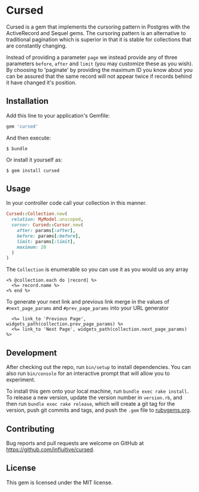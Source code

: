 # Cursed

Cursed is a gem that implements the cursoring pattern in Postgres with the
ActiveRecord and Sequel gems.  The cursoring pattern is an alternative to
traditional pagination which is superior in that it is stable for collections
that are constantly changing.

Instead of providing a parameter `page` we instead provide any of three
parameters `before`, `after` and `limit` (you may customize these as you wish).
By choosing to 'paginate' by providing the maximum ID you know about you can
be assured that the same record will not appear twice if records behind it have
changed it's position.

## Installation

Add this line to your application's Gemfile:

```ruby
gem 'cursed'
```

And then execute:

    $ bundle

Or install it yourself as:

    $ gem install cursed

## Usage

In your controller code call your collection in this manner.

```ruby
Cursed::Collection.new(
  relation: MyModel.unscoped,
  cursor: Cursed::Cursor.new(
    after: params[:after],
    before: params[:before],
    limit: params[:limit],
    maximum: 20
  )
)
```

The `Collection` is enumerable so you can use it as you would us any array

```erb
<% @collection.each do |record| %>
  <%= record.name %>
<% end %>
```

To generate your next link and previous link merge in the values of `#next_page_params`
and `#prev_page_params` into your URL generator

```erb
  <%= link_to 'Previous Page', widgets_path(collection.prev_page_params) %>
  <%= link_to 'Next Page', widgets_path(collection.next_page_params) %>
```

## Development

After checking out the repo, run `bin/setup` to install dependencies. You can also run `bin/console` for an interactive prompt that will allow you to experiment.

To install this gem onto your local machine, run `bundle exec rake install`. To release a new version, update the version number in `version.rb`, and then run `bundle exec rake release`, which will create a git tag for the version, push git commits and tags, and push the `.gem` file to [rubygems.org](https://rubygems.org).

## Contributing

Bug reports and pull requests are welcome on GitHub at https://github.com/influitive/cursed.

## License

This gem is licensed under the MIT license.
